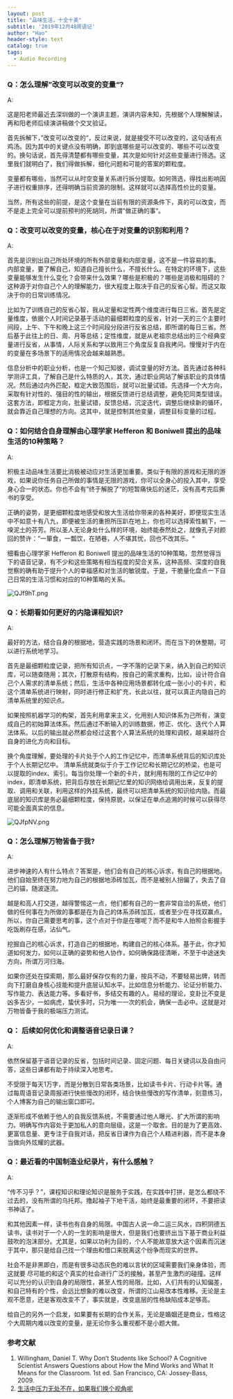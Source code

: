 ```yaml
---
layout: post
title: "品味生活，十全十美"
subtitle: '2019年12月48周语记'
author: "Hao"
header-style: text
catalog: true
tags:
  - Audio Recording
---
```




### **Q：怎么理解”改变可以改变的变量“?**

A:

这是阳老师最近去深圳做的一个演讲主题，演讲内容未知，先根据个人理解解读，再和阳老师后续演讲稿做个交叉验证。

首先拆解下，”改变可以改变的“，反过来说，就是接受不可以改变的，这句话有点鸡汤。因为其中的关键点没有明确，即到底哪些是可以改变的、哪些不可以改变的。换句话说，首先得清楚都有哪些变量，其次是如何针对这些变量进行筛选。这里我们就明白了，我们得做拆解，细化问题和可能的答案的颗粒度。

变量都有哪些，当然可以从时空变量关系进行拆分提取。如何筛选，得找出影响因子进行权重排序，还得明确当前资源的限制。这样就可以选择高性价比的变量。

当然，所有这些的前提，是这个变量在当前有限的资源条件下，真的可以改变，而不是走上完全可以提前预判的死胡同，所谓”做正确的事“。



### **Q：改变可以改变的变量，核心在于对变量的识别和利用？**

A:

首先是识别出自己所处环境的所有外部变量和内部变量，这不是一件容易的事。
内部变量，要了解自己，知道自己擅长什么，不擅长什么。在特定的环境下，这些变量能够发生什么变化？会带来什么效果？哪些是积极的？哪些是消极和阻碍的？这种源于对你自己个人的理解能力，很大程度上取决于自己的反省心智。而这又取决于你的日常训练情况。

比如为了训练自己的反省心智，我从定量和定性两个维度进行每日三省。首先是定量维度，依据个人时间记录基于活动的最细颗粒度的反省，针对一天的三个主要时间段，上午、下午和晚上这三个时间段分段进行反省总结，即所谓的每日三省。然后基于此往上的日、周、月等总结；定性维度，就是从老祖宗总结出的三个经典变量进行反省，从事情，人际关系和学以致用三个角度反复自我拷问。慢慢对于内在的变量在多场景下的适用情况会越来越熟悉。

信息分析中的职业分析，也是一个知己知彼，调试变量的好方法。首先通过各种科学测评工具，了解自己是什么特质的人，其次，通过职业网站了解该职业的具体情况。然后通过内外匹配，框定大致范围后，就可以批量试错。先选择一个大方向，采取有针对性的、强目的性的输出，根据反馈进行总结调整，避免犯同类型错误。这套方法，即框定方向，批量试错，反馈总结，沉淀迭代，调整后继续新的循环，就会靠近自己理想的方向。这其中，就是控制其他变量，调整目标变量的过程。



### Q：如何结合自身理解由心理学家 Hefferon 和 Boniwell 提出的品味生活的10种策略？

A:

积极主动品味生活要比消极被动应对生活更加重要。类似于有限的游戏和无限的游戏，如果说你任务自己所做的事情是无限的游戏，你可以全身心的投入其中，享受身心合一的状态。你也不会有”终于解脱了“的短暂痛快后的迷茫，没有高考完后撕书的享受。

正确的姿势，是更细颗粒度地感受和放大生活给你带来的各种美好，即便现实生活中不如意十有八九，即便被生活的重担所压趴在地上，你也可以选择索性躺下，一嗅泥土的芬芳。所以圣人无论身处什么样的环境，始终能泰然处之，就像孔子对颜回的赞许：”一箪食，一瓢饮，在陋巷，人不堪其忧，回也不改其乐。“

细看由心理学家 Hefferon 和 Boniwell 提出的品味生活的10种策略，忽然觉得当下的语音记录，有不少和这些策略有相当程度的契合关系，这种高频、深度的自我觉察的确有助于提升个人的幸福感和对生活的敏锐度。于是，干脆量化盘点一下自己日常的生活习惯和对应的10种策略的关系。

![QJf9hT.png](https://s2.ax1x.com/2019/12/06/QJf9hT.png)



### Q：长期看如何更好的内隐课程知识?

A:

最好的方法，结合自身的根据地，营造实践的场景和闭环。而在当下的休整期，可以进行系统地学习。

首先是最细颗粒度记录，把所有知识点，一字不落的记录下来，纳入到自己的知识库，可以随查随用；其次，打散原有结构，按自己的需求重构，比如，设计符合自己个人需求的清单系统；然后，生活中各种应用场景都转化成一张小小的卡片，和这个清单系统进行映射，同时进行修正和扩充，长此以往，就可以真正内隐自己的清单系统里的知识点。

如果按照机器学习的构架，首先利用拿来主义，化用别人知识体系为己所有，演变成自己的初始算法体系。然后通过不断输入的训练数据，修正、优化、迭代个人算法体系。以后的输出就必然都会经过这套个人算法系统的处理和调校，越来越符合自身的进化方向和目标。

换个角度理解，要处理的卡片处于个人的工作记忆中，而清单系统背后的知识库处于个人长期记忆中。 清单系统就类似于介于工作记忆和长期记忆的桥梁，也是可以提取的index、索引。每当你处理一个新的卡片，就利用有限的工作记忆中的index，即清单系统，把背后存放在长期记忆里的知识网络给调用出来，反复的提取、调用和关联，利用这样的外挂系统，最终可以把清单系统的知识给内隐。而最底层的知识库是务必最细颗粒度，保持原貌，以保证在单点追溯的时候可以获得尽可能全面真实的信息。

![QJfpNV.png](https://s2.ax1x.com/2019/12/06/QJfpNV.png)



### **Q：怎么理解万物皆备于我?**

A:

进步神速的人有什么特点？答案是，他们会有自己的核心诉求，有自己的根据地。他们自始至终在努力地为自己的根据地添砖加瓦，而不是被别人拐偏了，失去了自己的锚，随波逐流。

越是和高人打交道，越得警惕这一点，他们都有自己的一套非常自洽的系统，他们做的任何事在为所做的事都是在为自己的体系添砖加瓦，或者至少在寻找双赢点。所以，你自己需要思考的事，这个点对于你是在哪呢？而不是和牛人拍照合影握手吃饭刷存在感，沾仙气。

挖掘自己的核心诉求，打造自己的根据地，构建自己的核心体系。基于此，你才知道如何发力，如何以正确的姿势和他人协作，如何确保路径清晰，不至于中途迷失方向，所谓万河归海。

如果你还处在探索期，那么最好保存仅有的力量，按兵不动，不要轻易出牌，转而向下打磨自身核心技能和提升底层认知水平。比如信息分析能力、论证分析能力、写作能力、表达能力等。多看好书，多结交有趣的人。易经的理论，变卦比不变是凶多吉少，一如病虎，蛰伏多时，只为唯一一次的机会，确保一击必中。这就是对万物皆备于我的极端压力测试。



### **Q： 后续如何优化和调整语音记录日课？**

A:

依然保留基于语音记录的反省，包括时间记录、固定问题、每日关键词以及自由问答，这些日课都有助于持续深入地思考。

不受限于每天1万字，而是分散到日常各类场景，比如读书卡片、行动卡片等。通过每周语音记录周报进行快些慢改的闭环，结合快些慢改的写作清单，刻意练习，个人博客为自己的输出窗口即可。

逐渐形成不依赖于他人的自我反馈系统，不需要通过他人曝光、扩大所谓的影响力。明确写作内容处于更加私人的意向层级，这是一个取舍。目的是为了更高效、更富信息量、更专注于自我对话，把反省日课作为自己个人精进利器，而不是本身当做向外炫耀的武器。



### **Q：最近看的中国制造业纪录片，有什么感触？**

A:

“传不习乎？”，课程知识和理论知识是服务于实践，在实践中打拼，是怎么都绕不过去的，没有所谓的乌托邦。撸起袖子下地干活，始终是最重要的闭环，不要把读书神话了。

和其他因素一样，读书也有自身的局限。中国古人说一命二运三风水，四积阴德五读书，读书对于一个人的一生的影响是很大，但是我们也要挤出当下基于商业利益鼓吹的泡沫部分。尤其是，如果以功利为目的，个人不能故意放大这个因素而沉迷于其中，那只是给自己找一个理由和借口来脱离这个纷争而现实的世界。

社会不是非黑即白，而是有很多动态灰色的难以言状的区域需要我们亲身体验，而这就要
尽可能的和这个真实的社会进行广泛的接触，甚至产生激烈的碰撞。这样可以充分的认识到自身的局限性，甚至人性的局限。比如，人们共有的认知偏差，和自己特有的个性，会远比想象的难以改变，所谓的江山易改本性难移。无论是主观不愿意，还是客观改变不了，事实就是，改变底层的性格缺陷成本足够高。

给自己的另外一个启发，如果要有长期的合作关系，无论是婚姻还是商业，性格这个大周期内难以改变的变量，是无论你多么重视都不是小题大做。



### 参考文献

1. Willingham, Daniel T. Why Don’t Students like School? A Cognitive Scientist Answers Questions about How the Mind Works and What It Means for the Classroom. 1st ed. San Francisco, CA: Jossey-Bass, 2009.
2. [生活中压力无处不在，如果我们换个视角呢](https://mp.weixin.qq.com/s?__biz=MzA3MzM0MjUyMQ==&mid=2652150927&idx=1&sn=ee7e99c45fa0bb7945eb4af52783ef86&chksm=84f0b7d9b3873ecf2d31c98796b3b3a6ebd66d33ba22be66b7b21918b97edc44442c1b6c072d&scene=27#wechat_redirect)
